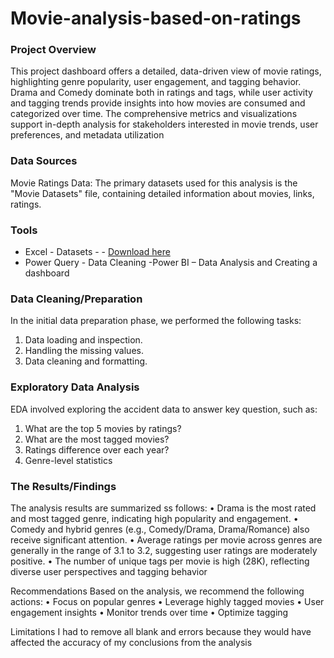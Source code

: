 # Movie-analysis-based-on-ratings

### Project Overview

This project dashboard offers a detailed, data-driven view of movie ratings, highlighting genre popularity, user engagement, and tagging behavior. Drama and Comedy dominate both in ratings and tags, while user activity and tagging trends provide insights into how movies are consumed and categorized over time. The comprehensive metrics and visualizations support in-depth analysis for stakeholders interested in movie trends, user preferences, and metadata utilization

### Data Sources

Movie Ratings Data: The primary datasets used for this analysis is the "Movie Datasets" file, containing detailed information about movies, links, ratings.

### Tools

- Excel - Datasets - - [Download here](https://drive.google.com/drive/folders/1uKdwec9-uE67yMPkmDsRP27zSK_N1M9p?usp=drive_link)
- Power Query - Data Cleaning
-Power BI – Data Analysis and Creating a dashboard

### Data Cleaning/Preparation

In the initial data preparation phase, we performed the following tasks:
1.	Data loading and inspection.
2.	Handling the missing values.
3.	Data cleaning and formatting.

### Exploratory Data Analysis

EDA involved exploring the accident data to answer key question, such as:
1.	What are the top 5 movies by ratings?
2.	What are the most tagged movies?
3.	Ratings difference over each year?
4.	Genre-level statistics

### The Results/Findings

The analysis results are summarized ss follows:
•	Drama is the most rated and most tagged genre, indicating high popularity and engagement.
•	Comedy and hybrid genres (e.g., Comedy/Drama, Drama/Romance) also receive significant attention.
•	Average ratings per movie across genres are generally in the range of 3.1 to 3.2, suggesting user ratings are moderately positive.
•	The number of unique tags per movie is high (28K), reflecting diverse user perspectives and tagging behavior

Recommendations
Based on the analysis, we recommend the following actions:
•	Focus on popular genres
•	Leverage highly tagged movies
•	User engagement insights
•	Monitor trends over time
•	Optimize tagging 

Limitations
I had to remove all blank and errors because they would have affected the accuracy of my conclusions from the analysis


